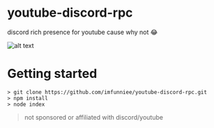 # youtube-discord-rpc
discord rich presence for youtube cause why not 😂

![alt text](https://raw.githubusercontent.com/imfunniee/youtube-discord-rpc/master/yt.png?token=AibtBnTAn8yIWmZpSClmNHxfpWYpHfcBks5cW_eawA%3D%3D)

# Getting started
``` 
> git clone https://github.com/imfunniee/youtube-discord-rpc.git
> npm install
> node index
```
> not sponsored or affiliated with discord/youtube
